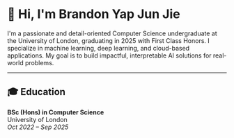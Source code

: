 # 👋 Hi, I'm Brandon Yap Jun Jie

I'm a passionate and detail-oriented Computer Science undergraduate at the University of London, graduating in 2025 with First Class Honors. I specialize in machine learning, deep learning, and cloud-based applications. My goal is to build impactful, interpretable AI solutions for real-world problems.

---
## 🎓 Education
**BSc (Hons) in Computer Science**  
University of London  
_Oct 2022 – Sep 2025_  
